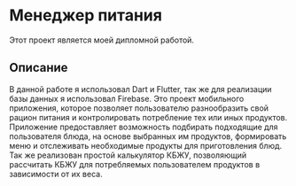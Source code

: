 # Менеджер питания

Этот проект является моей дипломной работой.

## Описание

В данной работе я использовал Dart и Flutter, так же для реализации базы данных я использовал Firebase.
Это проект мобильного приложения, которое позволяет пользователю разнообразить свой рацион питания и контролировать потребление тех или иных продуктов.
Приложение предоставляет возможность подбирать подходящие для пользователя блюда, на основе выбранных им продуктов,
формировать меню и отслеживать необходимые продукты для приготовления блюд.
Так же реализован простой калькулятор КБЖУ, позволяющий рассчитать КБЖУ для потребляемых пользователем продуктов в зависимости от их веса.
